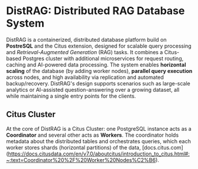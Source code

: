 # DistRAG: Distributed RAG Database System

DistRAG is a containerized, distributed database platform build on **PostreSQL** and the Citus extension, designed for scalable query processing and *Retrieval-Augmented Generation* (RAG) tasks. It combines a Citus-based Postgres cluster with additional microservices for request routing, caching and AI-powered data processing. The system enables **horizontal scaling** of the database (by adding worker nodes), **parallel query execution** across nodes, and high availability via replication and automated backup/recovery. DistRAG's design supports scenarios such as large-scale analytics or AI-assisted question-answering over a growing dataset, all while maintaining a single entry points for the clients.

## Citus Cluster

At the core of DistRAG is a Citus Cluster: one PostgreSQL instance acts as a **Coordinator** and several other acts as **Workers**. The coordinator holds metadata about the distributed tables and orchestrates queries, which each worker stores shards (horizontal partitions) of the data, [docs.citus.com] (https://docs.citusdata.com/en/v7.0/aboutcitus/introduction_to_citus.html#:~:text=Coordinator%20%2F%20Worker%20Nodes%C2%B6). 
